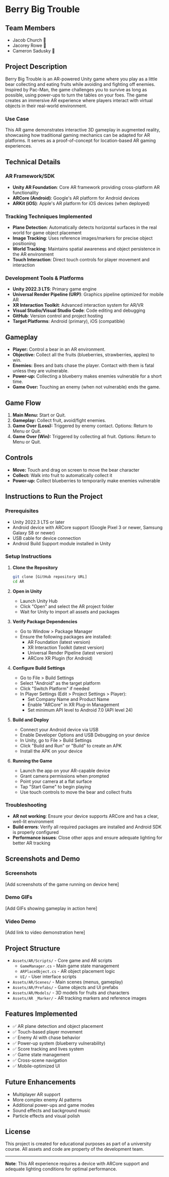 # Berry Big Trouble

## Team Members
- Jacob Church 🍇
- Jacorey Rowe 🍎
- Cameron Sadusky 🍓

## Project Description
Berry Big Trouble is an AR-powered Unity game where you play as a little bear collecting and eating fruits while avoiding and fighting off enemies. Inspired by Pac-Man, the game challenges you to survive as long as possible, using power-ups to turn the tables on your foes. The game creates an immersive AR experience where players interact with virtual objects in their real-world environment.

### Use Case
This AR game demonstrates interactive 3D gameplay in augmented reality, showcasing how traditional gaming mechanics can be adapted for AR platforms. It serves as a proof-of-concept for location-based AR gaming experiences.

## Technical Details

### AR Framework/SDK
- **Unity AR Foundation**: Core AR framework providing cross-platform AR functionality
- **ARCore (Android)**: Google's AR platform for Android devices
- **ARKit (iOS)**: Apple's AR platform for iOS devices (when deployed)

### Tracking Techniques Implemented
- **Plane Detection**: Automatically detects horizontal surfaces in the real world for game object placement
- **Image Tracking**: Uses reference images/markers for precise object positioning
- **World Tracking**: Maintains spatial awareness and object persistence in the AR environment
- **Touch Interaction**: Direct touch controls for player movement and interaction

### Development Tools & Platforms
- **Unity 2022.3 LTS**: Primary game engine
- **Universal Render Pipeline (URP)**: Graphics pipeline optimized for mobile AR
- **XR Interaction Toolkit**: Advanced interaction system for AR/VR
- **Visual Studio/Visual Studio Code**: Code editing and debugging
- **GitHub**: Version control and project hosting
- **Target Platforms**: Android (primary), iOS (compatible)

## Gameplay
- **Player:** Control a bear in an AR environment.
- **Objective:** Collect all the fruits (blueberries, strawberries, apples) to win.
- **Enemies:** Bees and bats chase the player. Contact with them is fatal unless they are vulnerable.
- **Power-up:** Collecting a blueberry makes enemies vulnerable for a short time.
- **Game Over:** Touching an enemy (when not vulnerable) ends the game.

## Game Flow
1. **Main Menu:** Start or Quit.
2. **Gameplay:** Collect fruit, avoid/fight enemies.
3. **Game Over (Loss):** Triggered by enemy contact. Options: Return to Menu or Quit.
4. **Game Over (Win):** Triggered by collecting all fruit. Options: Return to Menu or Quit.

## Controls
- **Move:** Touch and drag on screen to move the bear character
- **Collect:** Walk into fruit to automatically collect it
- **Power-up:** Collect blueberries to temporarily make enemies vulnerable

## Instructions to Run the Project

### Prerequisites
- Unity 2022.3 LTS or later
- Android device with ARCore support (Google Pixel 3 or newer, Samsung Galaxy S8 or newer)
- USB cable for device connection
- Android Build Support module installed in Unity

### Setup Instructions
1. **Clone the Repository**
   ```bash
   git clone [GitHub repository URL]
   cd AR
   ```

2. **Open in Unity**
   - Launch Unity Hub
   - Click "Open" and select the AR project folder
   - Wait for Unity to import all assets and packages

3. **Verify Package Dependencies**
   - Go to Window > Package Manager
   - Ensure the following packages are installed:
     - AR Foundation (latest version)
     - XR Interaction Toolkit (latest version)
     - Universal Render Pipeline (latest version)
     - ARCore XR Plugin (for Android)

4. **Configure Build Settings**
   - Go to File > Build Settings
   - Select "Android" as the target platform
   - Click "Switch Platform" if needed
   - In Player Settings (Edit > Project Settings > Player):
     - Set Company Name and Product Name
     - Enable "ARCore" in XR Plug-in Management
     - Set minimum API level to Android 7.0 (API level 24)

5. **Build and Deploy**
   - Connect your Android device via USB
   - Enable Developer Options and USB Debugging on your device
   - In Unity, go to File > Build Settings
   - Click "Build and Run" or "Build" to create an APK
   - Install the APK on your device

6. **Running the Game**
   - Launch the app on your AR-capable device
   - Grant camera permissions when prompted
   - Point your camera at a flat surface
   - Tap "Start Game" to begin playing
   - Use touch controls to move the bear and collect fruits

### Troubleshooting
- **AR not working**: Ensure your device supports ARCore and has a clear, well-lit environment
- **Build errors**: Verify all required packages are installed and Android SDK is properly configured
- **Performance issues**: Close other apps and ensure adequate lighting for better AR tracking

## Screenshots and Demo

### Screenshots
[Add screenshots of the game running on device here]

### Demo GIFs
[Add GIFs showing gameplay in action here]

### Video Demo
[Add link to video demonstration here]

## Project Structure
- `Assets/AR/Scripts/` - Core game and AR scripts
  - `GameManager.cs` - Main game state management
  - `ARPlaceObject.cs` - AR object placement logic
  - `UI/` - User interface scripts
- `Assets/AR/Scenes/` - Main scenes (menus, gameplay)
- `Assets/AR/Prefabs/` - Game objects and UI prefabs
- `Assets/AR/Models/` - 3D models for fruits and characters
- `Assets/AR _Marker/` - AR tracking markers and reference images

## Features Implemented
- ✅ AR plane detection and object placement
- ✅ Touch-based player movement
- ✅ Enemy AI with chase behavior
- ✅ Power-up system (blueberry vulnerability)
- ✅ Score tracking and lives system
- ✅ Game state management
- ✅ Cross-scene navigation
- ✅ Mobile-optimized UI

## Future Enhancements
- Multiplayer AR support
- More complex enemy AI patterns
- Additional power-ups and game modes
- Sound effects and background music
- Particle effects and visual polish

## License
This project is created for educational purposes as part of a university course. All assets and code are property of the development team.

---

**Note**: This AR experience requires a device with ARCore support and adequate lighting conditions for optimal performance.

